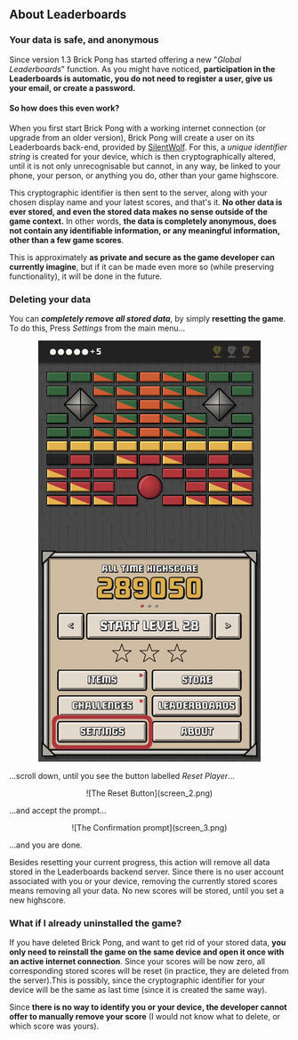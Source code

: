## About Leaderboards

### Your data is safe, and anonymous

Since version 1.3 Brick Pong has started offering a new "*Global Leaderboards*" function. As you might have noticed, **participation in the Leaderboards is automatic, you do not need to register a user, give us your email, or create a password.**

#### So how does this even work?

When you first start Brick Pong with a working internet connection (or upgrade from an older version), Brick Pong will create a user on its Leaderboards back-end, provided by [SilentWolf](https://silentwolf.com). For this, a *unique identifier string* is created for your device, which is then cryptographically altered, until it is not only unrecognisable but cannot, in any way, be linked to your phone, your person, or anything you do, other than your game highscore.

This cryptographic identifier is then sent to the server, along with your chosen display name and your latest scores, and that's it. **No other data is ever stored, and even the stored data makes no sense outside of the game context.** In other words, **the data is completely anonymous, does not contain any identifiable information, or any meaningful information, other than a few game scores**.

This is approximately **as private and secure as the game developer can currently imagine**, but if it can be made even more so (while preserving functionality), it will be done in the future.

### Deleting your data

You can ***completely remove all stored data***, by simply **resetting the game**. To do this, Press *Settings* from the main menu...


<div style="text-align: center">
  
![The Settings Button](screen_1.png)

</div>

...scroll down, until you see the button labelled *Reset Player*...


<div style="text-align: center">
![The Reset Button](screen_2.png)
</div>

...and accept the prompt...


<div style="text-align: center">
![The Confirmation prompt](screen_3.png)
</div>

...and you are done.


Besides resetting your current progress, this action will remove all data stored in the Leaderboards backend server. Since there is no user account associated with you or your device, removing the currently stored scores means removing all your data. No new scores will be stored, until you set a new highscore.

### What if I already uninstalled the game?

If you have deleted Brick Pong, and want to get rid of your stored data, **you only need to reinstall the game on the same device and open it once with an active internet connection**. Since your scores will be now zero, all corresponding stored scores will be reset (in practice, they are deleted from the server).This is possibly, since the cryptographic identifier for your device will be the same as last time (since it is created the same way).

Since **there is no way to identify you or your device, the developer cannot offer to manually remove your score** (I would not know what to delete, or which score was yours).
